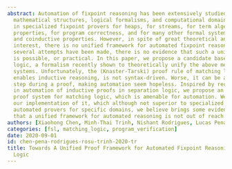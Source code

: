 ```yaml
---
abstract: Automation of fixpoint reasoning has been extensively studied for various
  mathematical structures, logical formalisms, and computational domains, resulting
  in specialized fixpoint provers for heaps, for streams, for term algebras, for temporal
  properties, for program correctness, and for many other formal systems and inductive
  and coinductive properties. However, in spite of great theoretical and practical
  interest, there is no unified framework for automated fixpoint reasoning. Although
  several attempts have been made, there is no evidence that such a unified framework
  is possible, or practical. In this paper, we propose a candidate based on matching
  logic, a formalism recently shown to theoretically unify the above mentioned formal
  systems. Unfortunately, the (Knaster-Tarski) proof rule of matching logic, which
  enables inductive reasoning, is not syntax-driven. Worse, it can be applied at any
  step during a proof, making automation seem hopeless. Inspired by recent advances
  in automation of inductive proofs in separation logic, we propose an alternative
  proof system for matching logic, which is amenable for automation. We then discuss
  our implementation of it, which although not superior to specialized state-of-the-art
  automated provers for specific domains, we believe brings some evidence and hope
  that a unified framework for automated reasoning is not out of reach.
authors: [Xiaohong Chen, Minh-Thai Trinh, Nishant Rodrigues, Lucas Pena, Grigore Rosu]
categories: [fsl, matching_logic, program_verification]
date: 2020-09-01
id: chen-pena-rodrigues-rosu-trinh-2020-tr
title: Towards A Unified Proof Framework for Automated Fixpoint Reasoning Using Matching
  Logic
---
```

